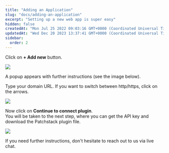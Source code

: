 ```yaml
---
title: "Adding an Application"
slug: "docs/adding-an-application"
excerpt: "Setting up a new web app is super easy"
hidden: false
createdAt: "Mon Jul 25 2022 09:03:16 GMT+0000 (Coordinated Universal Time)"
updatedAt: "Wed Dec 20 2023 13:37:41 GMT+0000 (Coordinated Universal Time)"
sidebar:
  order: 2
---
```

Click on **+ Add new** button.

![](@images/2c9c461-patchstack-my-apps-add-new.png)

A popup appears with further instructions (see the image below).

Type your domain URL. If you want to switch between http/https, click on the arrows.

![](@images/897cdf9-Patchstack_connect_an_application.png)

Now click on **Continue to connect plugin**.  
You will be taken to the next step, where you can get the API key and download the Patchstack plugin file.

![](@images/121108e-Patchstack_is_not_connected_2.png)

If you need further instructions, don't hesitate to reach out to us via live chat.
